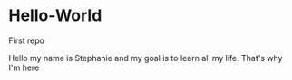 # Hello-World
First repo

Hello my name is Stephanie and my goal is to learn all my life. That's why I'm here
